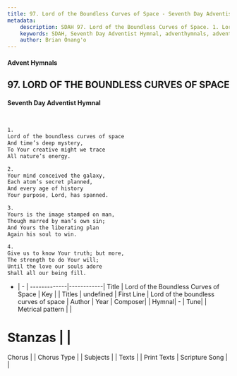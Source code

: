 ```yaml
---
title: 97. Lord of the Boundless Curves of Space - Seventh Day Adventist Hymnal
metadata:
    description: SDAH 97. Lord of the Boundless Curves of Space. 1. Lord of the boundless curves of space And time’s deep mystery, To Your creative might we trace All nature’s energy.
    keywords: SDAH, Seventh Day Adventist Hymnal, adventhymnals, advent hymnals, Lord of the Boundless Curves of Space, Lord of the boundless curves of space 
    author: Brian Onang'o
---
```


#### Advent Hymnals
## 97. LORD OF THE BOUNDLESS CURVES OF SPACE
#### Seventh Day Adventist Hymnal

```txt


1.
Lord of the boundless curves of space
And time’s deep mystery,
To Your creative might we trace
All nature’s energy.

2.
Your mind conceived the galaxy,
Each atom’s secret planned,
And every age of history
Your purpose, Lord, has spanned.

3.
Yours is the image stamped on man,
Though marred by man’s own sin;
And Yours the liberating plan
Again his soul to win.

4.
Give us to know Your truth; but more,
The strength to do Your will;
Until the love our souls adore
Shall all our being fill.


```

- |   -  |
-------------|------------|
Title | Lord of the Boundless Curves of Space |
Key |  |
Titles | undefined |
First Line | Lord of the boundless curves of space |
Author | 
Year | 
Composer|  |
Hymnal|  - |
Tune|  |
Metrical pattern | |
# Stanzas |  |
Chorus |  |
Chorus Type |  |
Subjects |  |
Texts |  |
Print Texts | 
Scripture Song |  |
  

